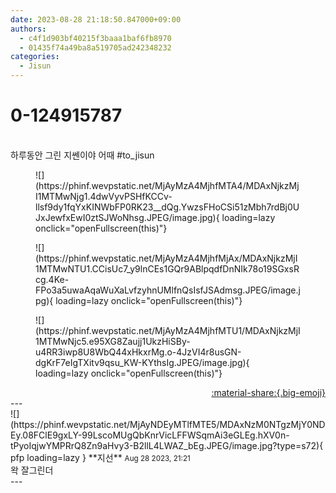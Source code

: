 ```yaml
---
date: 2023-08-28 21:18:50.847000+09:00
authors:
  - c4f1d903bf40215f3baaa1baf6fb8970
  - 01435f74a49ba8a519705ad242348232
categories:
  - Jisun
---
```


# 0-124915787

<div class="post-container" markdown="1">
<div class="content-container md-sidebar__scrollwrap" markdown="1">

<br>하루동안 그린 지쎈이야 어때 \#to_jisun 
<figure markdown="1">
![](https://phinf.wevpstatic.net/MjAyMzA4MjhfMTA4/MDAxNjkzMjI1MTMwNjg1.4dwVyvPSHfKCCv-llsf9dy1fqYxKINWbFP0RK23__dQg.YwzsFHoCSi51zMbh7rdBj0UJxJewfxEwI0ztSJWoNhsg.JPEG/image.jpg){ loading=lazy onclick="openFullscreen(this)"}
</figure>

<figure markdown="1">
![](https://phinf.wevpstatic.net/MjAyMzA4MjhfMjAx/MDAxNjkzMjI1MTMwNTU1.CCisUc7_y9lnCEs1GQr9ABlpqdfDnNIk78o19SGxsRcg.4Ke-FPo3a5uwaAqaWuXaLvfzyhnUMlfnQsIsfJSAdmsg.JPEG/image.jpg){ loading=lazy onclick="openFullscreen(this)"}
</figure>

<figure markdown="1">
![](https://phinf.wevpstatic.net/MjAyMzA4MjhfMTU1/MDAxNjkzMjI1MTMwNjc5.e95XG8Zaujj1UkzHiSBy-u4RR3iwp8U8WbQ44xHkxrMg.o-4JzVI4r8usGN-dgKrF7eIgTXitv9qsu_KW-KYthsIg.JPEG/image.jpg){ loading=lazy onclick="openFullscreen(this)"}
</figure>


</div>
</div>

<div style="text-align: right;" markdown="1">
<a href="https://weverse.io/fromis9/fanpost/0-124915787" style="text-align: right;">:material-share:{.big-emoji}</a>
</div>
---

<div class="comments-container md-sidebar__scrollwrap" markdown="1">
<div class="comment" markdown="1">
<div class='id-container' markdown="1">
![](https://phinf.wevpstatic.net/MjAyNDEyMTlfMTE5/MDAxNzM0NTgzMjY0NDEy.08FClE9gxLY-99LscoMUgQbKnrVicLFFWSqmAi3eGLEg.hXV0n-tPyoIqjwYMPRrQ8Zn9aHvy3-B2llL4LWAZ_bEg.JPEG/image.jpg?type=s72){ pfp loading=lazy }
**<span class="artist">지선</span>** <small>Aug 28 2023, 21:21</small><br>
</div>
<div class='comment-body' markdown="1">
왁 잘그린더
</div>
</div>
</div>
---
